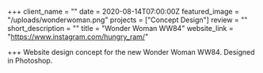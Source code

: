 +++
client_name = ""
date = 2020-08-14T07:00:00Z
featured_image = "/uploads/wonderwoman.png"
projects = ["Concept Design"]
review = ""
short_description = ""
title = "Wonder Woman WW84"
website_link = "https://www.instagram.com/hungry_ram/"

+++
Website design concept for the new Wonder Woman WW84. Designed in Photoshop.